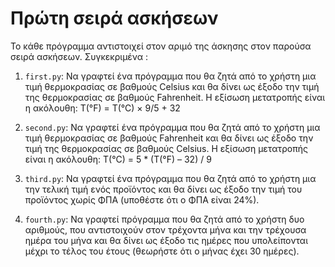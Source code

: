 # Πρώτη σειρά ασκήσεων

Το κάθε πρόγραμμα αντιστοιχεί στον αριμό της άσκησης στον παρούσα σειρά ασκήσεων. Συγκεκριμένα :

1. `first.py`: Να γραφτεί ένα πρόγραμμα που θα ζητά από το χρήστη μια τιμή
θερμοκρασίας σε βαθμούς Celsius και θα δίνει ως έξοδο την τιμή της
θερμοκρασίας σε βαθμούς Fahrenheit. Η εξίσωση μετατροπής είναι η
ακόλουθη: T(°F) = T(°C) × 9/5 + 32
 
2. `second.py`: Να γραφτεί ένα πρόγραμμα που θα ζητά από το χρήστη μια τιμή
θερμοκρασίας σε βαθμούς Fahrenheit και θα δίνει ως έξοδο την τιμή της
θερμοκρασίας σε βαθμούς Celsius. Η εξίσωση μετατροπής είναι η
ακόλουθη: T(°C) = 5 * (T(°F) – 32) / 9

3. `third.py`: Να γραφτεί ένα πρόγραμμα που θα ζητά από το χρήστη μια την τελική
τιμή ενός προϊόντος και θα δίνει ως έξοδο την τιμή του προϊόντος χωρίς
ΦΠΑ (υποθέστε ότι ο ΦΠΑ είναι 24%).

4. `fourth.py`: Να γραφτεί πρόγραμμα που θα ζητά από το χρήστη δυο αριθμούς, που
αντιστοιχούν στον τρέχοντα μήνα και την τρέχουσα ημέρα του μήνα και θα
δίνει ως έξοδο τις ημέρες που υπολείπονται μέχρι το τέλος του έτους
(θεωρήστε ότι ο μήνας έχει 30 ημέρες). 